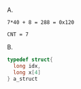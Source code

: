 A.

```assembly
7*40 + 8 = 288 = 0x120

CNT = 7
```


B.

```c
typedef struct{
  long idx,
  long x[4]
} a_struct
```
